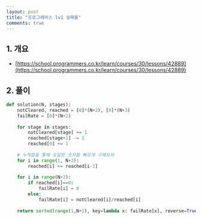 ```yaml
---
layout: post
title: "프로그래머스 lv1 실패율"
comments: true
---
```


## 1. 개요
- [https://school.programmers.co.kr/learn/courses/30/lessons/42889](https://school.programmers.co.kr/learn/courses/30/lessons/42889)

## 2. 풀이
```python
def solution(N, stages):
    notCleared, reached = [0]*(N+2), [0]*(N+3)
    failRate = [0]*(N+2)
    
    for stage in stages:
        notCleared[stage] += 1
        reached[stage+1] -= 1
        reached[0] += 1
    
    # 누적합을 통해 도달한 숫자를 빠르게 구해보자
    for i in range(1, N+2):
        reached[i] += reached[i-1]
    
    for i in range(N+2):
        if reached[i]==0:
            failRate[i] = 0
        else:
            failRate[i] = notCleared[i]/reached[i]
    
    return sorted(range(1,N+1), key=lambda x: failRate[x], reverse=True)
```
